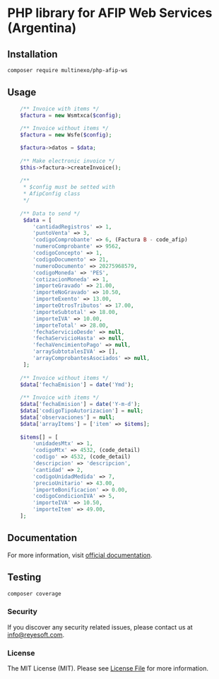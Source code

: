 # PHP library for AFIP Web Services (Argentina)

## Installation

```bash
composer require multinexo/php-afip-ws
```

## Usage

```php
    /** Invoice with items */
    $factura = new Wsmtxca($config);
    
    /** Invoice without items */
    $factura = new Wsfe($config);

    $factura->datos = $data;
    
    /** Make electronic invoice */
    $this->factura->createInvoice();
    
    /**
     * $config must be setted with
     * AfipConfig class
     */
    
    /** Data to send */
     $data = [
        'cantidadRegistros' => 1,
        'puntoVenta' => 3,
        'codigoComprobante' => 6, (Factura B - code_afip)
        'numeroComprobante' => 9562,
        'codigoConcepto' => 1,
        'codigoDocumento' => 21,
        'numeroDocumento' => 20275968579,
        'codigoMoneda' => 'PES',
        'cotizacionMoneda' => 1,
        'importeGravado' => 21.00,
        'importeNoGravado' => 10.50,
        'importeExento' => 13.00,
        'importeOtrosTributos' => 17.00,
        'importeSubtotal' => 18.00,
        'importeIVA' => 10.00,
        'importeTotal' => 28.00,
        'fechaServicioDesde' => null,
        'fechaServicioHasta' => null,
        'fechaVencimientoPago' => null,
        'arraySubtotalesIVA' => [],
        'arrayComprobantesAsociados' => null,
     ];
      
    /** Invoice without items */
    $data['fechaEmision'] = date('Ymd');
               
    /** Invoice with items */
    $data['fechaEmision'] = date('Y-m-d');
    $data['codigoTipoAutorizacion'] = null;
    $data['observaciones'] = null;
    $data['arrayItems'] = ['item' => $items];
    
    $items[] = [
        'unidadesMtx' => 1,
        'codigoMtx' => 4532, (code_detail)
        'codigo' => 4532, (code_detail)
        'descripcion' => 'descripcion',
        'cantidad' => 2,
        'codigoUnidadMedida' => 7,
        'precioUnitario' => 43.00,
        'importeBonificacion' => 0.00,
        'codigoCondicionIVA' => 5,
        'importeIVA' => 10.50,
        'importeItem' => 49.00,
    ];
```
## Documentation
For more information, visit [official documentation](https://www.afip.gob.ar/ws/documentacion/).

## Testing

```bash
composer coverage
```

### Security
If you discover any security related issues, please contact us at [info@reyesoft.com](mailto:info@reyesoft.com).

### License
The MIT License (MIT). Please see [License File](https://github.com/multinexo/php-afip-ws/blob/master/LICENSE) for more information.

